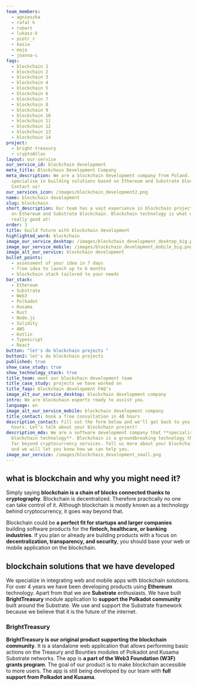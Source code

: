 ```yaml
---
team_members:
  - agnieszka
  - rafal h
  - robert
  - lukasz-k
  - piotr_r
  - kasia
  - maja
  - joanna-c
faqs:
  - blockchain 1
  - blockchain 2
  - blockchain 3
  - blockchain 4
  - blockchain 5
  - blockchain 6
  - blockchain 7
  - blockchain 8
  - blockchain 9
  - blockchain 10
  - blockchain 11
  - blockchain 12
  - blockchain 13
  - blockchain 14
project:
  - bright-treasury
  - cryptoAtlas
layout: our-service
our_service_id: blockchain development
meta_title: Blockchain Development Company
meta_description: We are a blockchain development company from Poland. We
  specialise in building solutions based on Ethereum and Substrate blockchain.
  Contact us!
our_services_icon: /images/blockchain_development2.png
name: blockchain development
slug: blockchain
short_description: Our team has a vast experience in blockchain projects based
  on Ethereum and Substrate blockchain. Blockchain technology is what we are
  really good at!
order: 3
title: build future with blockchain development
highlighted_word: blockchain
image_our_service_desktop: /images/blockchain_development_desktop_big.png
image_our_service_mobile: /images/blockchain_development_mobile_big.png
image_alt_our_service: blockchain development
bullet_points:
  - assessment of your idea in 7 days
  - from idea to launch up to 6 months
  - blockchain stack tailored to your needs
bar_stack:
  - Ethereum
  - Substrate
  - Web3
  - Polkadot
  - Kusama
  - Rust
  - Node.js
  - Solidity
  - AWS
  - Kotlin
  - Typescript
  - React
button: "let's do blockchain projects "
button2: let's do blockchain projects
published: true
show_case_study: true
show_technology_stack: true
title_team: meet our blockchain development team
title_case_study: projects we have worked on
title_faqs: blockchain development FAQ's
image_alt_our_service_desktop: blockchain development company
intro: We are blockchain experts ready to assist you.
language: en
image_alt_our_service_mobile: blockchain development company
title_contact: book a free consultation in 48 hours
description_contact: Fill out the form below and we'll get back to you in 48
  hours. Let’s talk about your blockchain project!
description_mdx: We are a software development company that **specialises in
  blockchain technology**. Blockchain is a groundbreaking technology that goes
  far beyond cryptocurrency services. Tell us more about your blockchain project
  and we will let you know how we can help you.
image_our_service: /images/blockchain_development_small.png
---
```

## what is blockchain and why you might need it?

Simply saying **blockchain is a chain of blocks connected thanks to cryptography**. Blockchain is decentralized. Therefore practically no one can take control of it. Although blockchain is mostly known as a technology behind cryptocurrency, it goes way beyond that. 

Blockchain could be **a perfect fit for startups and larger companies** building software products for the **fintech, healthcare, or banking industries**. If you plan or already are building products with a focus on **decentralization, transparency, and security**, you should base your web or mobile application on the blockchain.

## blockchain solutions that we have developed

We specialize in integrating web and mobile apps with blockchain solutions. For over 4 years we have been developing products using **Ethereum** technology. Apart from that we are **Substrate** enthusiasts. We have built **BrightTreasury** module application to **support the Polkadot community** built around the Substrate. We use and support the Substrate framework because we believe that it is the future of the internet. 

### BrightTreasury

**BrightTreasury is our original product supporting the blockchain community**. It is a standalone web application that allows performing basic actions on the Treasury and Bounties modules of Polkadot and Kusama Substrate networks. The app is **a part of the Web3 Foundation (W3F) grants program**. The goal of our product is to make blockchain accessible to more users. The app is still being developed by our team with **full support from Polkadot and Kusama**.